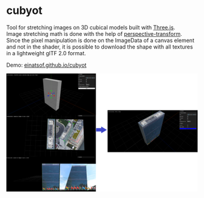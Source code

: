 # cubyot
Tool for stretching images on 3D cubical models built with [Three.js](https://github.com/mrdoob/three.js/).  
Image stretching math is done with the help of [perspective-transform](https://github.com/jlouthan/perspective-transform).  
Since the pixel manipulation is done on the ImageData of a canvas element and not in the shader, it is possible to download the shape with all textures in a lightweight glTF 2.0 format.
  
Demo: [einatsof.github.io/cubyot](https://einatsof.github.io/cubyot)  
  
![Example](https://github.com/einatsof/cubyot/blob/main/example.png)

